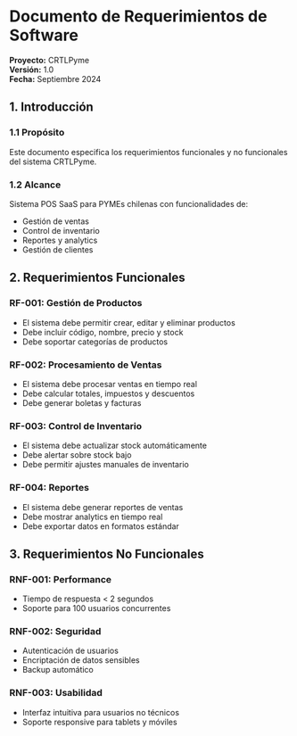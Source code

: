 # Documento de Requerimientos de Software
**Proyecto:** CRTLPyme  
**Versión:** 1.0  
**Fecha:** Septiembre 2024

## 1. Introducción
### 1.1 Propósito
Este documento especifica los requerimientos funcionales y no funcionales del sistema CRTLPyme.

### 1.2 Alcance
Sistema POS SaaS para PYMEs chilenas con funcionalidades de:
- Gestión de ventas
- Control de inventario
- Reportes y analytics
- Gestión de clientes

## 2. Requerimientos Funcionales

### RF-001: Gestión de Productos
- El sistema debe permitir crear, editar y eliminar productos
- Debe incluir código, nombre, precio y stock
- Debe soportar categorías de productos

### RF-002: Procesamiento de Ventas
- El sistema debe procesar ventas en tiempo real
- Debe calcular totales, impuestos y descuentos
- Debe generar boletas y facturas

### RF-003: Control de Inventario
- El sistema debe actualizar stock automáticamente
- Debe alertar sobre stock bajo
- Debe permitir ajustes manuales de inventario

### RF-004: Reportes
- El sistema debe generar reportes de ventas
- Debe mostrar analytics en tiempo real
- Debe exportar datos en formatos estándar

## 3. Requerimientos No Funcionales

### RNF-001: Performance
- Tiempo de respuesta < 2 segundos
- Soporte para 100 usuarios concurrentes

### RNF-002: Seguridad
- Autenticación de usuarios
- Encriptación de datos sensibles
- Backup automático

### RNF-003: Usabilidad
- Interfaz intuitiva para usuarios no técnicos
- Soporte responsive para tablets y móviles
